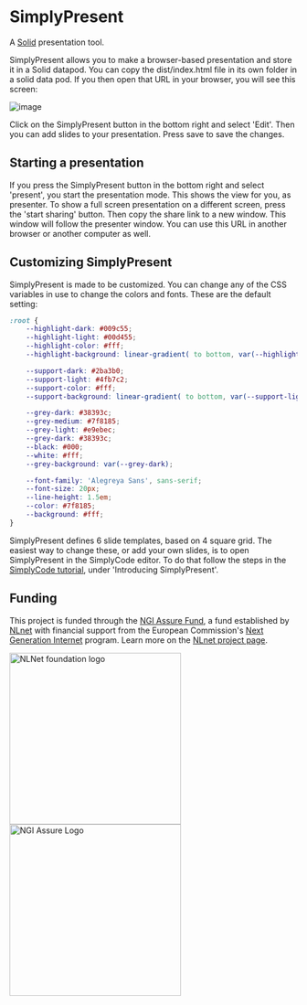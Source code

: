 # SimplyPresent

A [Solid](https://solidproject.org/) presentation tool.

SimplyPresent allows you to make a browser-based presentation and store it in a Solid datapod. You can copy the dist/index.html file in its own folder in a solid data pod. If you then open that URL in your browser, you will see this screen:

![image](https://github.com/SimplyEdit/SimplyPresent/assets/1006453/961dc5b2-e587-4d2e-a441-c3f44ba3e00e)

Click on the SimplyPresent button in the bottom right and select 'Edit'. Then you can add slides to your presentation. Press save to save the changes.

## Starting a presentation

If you press the SimplyPresent button in the bottom right and select 'present', you start the presentation mode. This shows the view for you, as presenter.
To show a full screen presentation on a different screen, press the 'start sharing' button. Then copy the share link to a new window. This window will follow the presenter window. You can use this URL in another browser or another computer as well.

## Customizing SimplyPresent

SimplyPresent is made to be customized. You can change any of the CSS variables in use to change the colors and fonts. These are the default setting:

```css
:root {
    --highlight-dark: #009c55;
    --highlight-light: #00d455;
    --highlight-color: #fff;
    --highlight-background: linear-gradient( to bottom, var(--highlight-light), var(--highlight-dark) );

    --support-dark: #2ba3b0;
    --support-light: #4fb7c2;
    --support-color: #fff;
    --support-background: linear-gradient( to bottom, var(--support-light), var(--support-dark) );

    --grey-dark: #38393c;
    --grey-medium: #7f8185;
    --grey-light: #e9ebec;
    --grey-dark: #38393c;
    --black: #000;
    --white: #fff;
    --grey-background: var(--grey-dark);

    --font-family: 'Alegreya Sans', sans-serif;
    --font-size: 20px;
    --line-height: 1.5em;
    --color: #7f8185;
    --background: #fff;
}
```

SimplyPresent defines 6 slide templates, based on 4 square grid. The easiest way to change these, or add your own slides, is to open SimplyPresent in the SimplyCode editor. To do that follow the steps in the [SimplyCode tutorial](https://tutorial.dev.muze.nl/), under 'Introducing SimplyPresent'.

## Funding

This project is funded through the [NGI Assure Fund](https://nlnet.nl/assure/), a fund
established by [NLnet](https://nlnet.nl) with financial support from the European Commission's
[Next Generation Internet](https://ngi.eu) program. Learn more on the [NLnet project page](https://nlnet.nl/project/SES/).

[<img src="https://nlnet.nl/logo/banner.png" alt="NLNet foundation logo" width="300" />](https://nlnet.nl/)
[<img src="https://nlnet.nl/image/logos/NGIAssure_tag.svg" alt="NGI Assure Logo" width="300" />](https://nlnet.nl/assure/)
